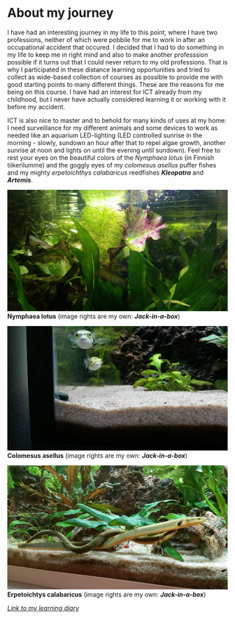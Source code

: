 # About my journey

I have had an interesting journey in my life to this point, where I have two professions, neither of which were pobbile for me to work in after an occupational accident that occured. I decided that I had to do something in my life to keep me in right mind and also to make another professsion possible if it turns out that I could never return to my old professions. That is why I participated in these distance learning opportunities and tried to collect as wide-based collection of courses as possible to provide me with good starting points to many different things. These are the reasons for me being on this course. I have had an interest for ICT already from my childhood, but I never have actually considered learning it or working with it before my accident. 

ICT is also nice to master and to behold for many kinds of uses at my home: I need surveillance for my different animals and some devices to work as needed like an aquarium LED-lighting (LED controlled sunrise in the morning - slowly, sundown an hour after that to repel algae growth, another sunrise at noon and lights on until the evening until sundown). Feel free to rest your eyes on the beautiful colors of the *Nymphaea lotus* (in Finnish tiikerilumme) and the goggly eyes of my *colomesus asellus* puffer fishes and my mighty *erpetoichthys calabaricus* reedfishes ***Kleopatra*** and ***Artemis***.

![Lotus](Aquariumplantstiikerilumme.jpg "Have a happy lotus <3")
**Nymphaea lotus** (image rights are my own: ***Jack-in-a-box***)

![Puffers](Colomesusasellusrusinajahelmi.jpg "Some goggly eyes for you too 0.0")
**Colomesus asellus** (image rights are my own: ***Jack-in-a-box***)

![Reedfish](Erpetoichthyscalabaricuskleojaartemis.jpg "Snakes in a plane! - No, in a tank!")
**Erpetoichtys calabaricus** (image rights are my own: ***Jack-in-a-box***)

[*Link to my learning diary*](diary-066.md)